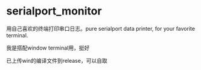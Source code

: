 # serialport_monitor

用自己喜欢的终端打印串口日志。pure serialport data printer, for your favorite terminal.

我是搭配window terminal用，挺好

已上传win的编译文件到release，可以自取
